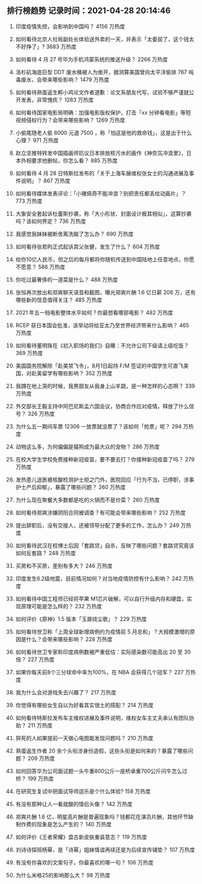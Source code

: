 
## 排行榜趋势 记录时间：2021-04-28 20:14:46
  
  1. 印度疫情失控，会影响到中国吗？ 4156 万热度
    
  2. 如何看待北京人社局副处长体验送外卖的一天，并表示「太委屈了，这个钱太不好挣了」? 3683 万热度
    
  3. 如何看待 4 月 27 号华为手机鸿蒙系统的推送升级？ 2266 万热度
    
  4. 洛杉矶海底巨型 DDT 废水桶被人为凿开，据测算美国曾向太平洋偷排 767 吨毒废水，会带来哪些影响？ 1479 万热度
    
  5. 如何看待熟蛋返生孵小鸡论文作者道歉：论文系朋友代写，试验不够严谨就公开发表，非常愧疚？ 1283 万热度
    
  6. 如何看待国家电影局明确：加强电影版权保护，打击「xx 分钟看电影」等短视频侵权行为？会带来哪些影响？ 1269 万热度
    
  7. 小偷尾随老人偷 8000 元退 7500 ，称「怕这是他的救命钱」，这是出于什么心理？ 971 万热度
    
  8. 赵立坚推特转发中国插画师抗议日本排放核污水的画作《神奈氚冲浪里》，日本外相要求他删帖，你怎么看？ 885 万热度
    
  9. 如何看待 4 月 28 日特斯拉发布的「关于上海车展维权张女士的沟通进展及事件说明」？ 867 万热度
    
  10. 如何看待媒体发表评论：「小猪佩奇不能冲浪？别把责任都丢给动画片」？ 773 万热度
    
  11. 大象安全套起诉杜蕾斯抄袭，称「大小形状、封面设计极其相似」，这算抄袭吗？该如何界定？ 736 万热度
    
  12. 我感觉我妹妹被断舍离洗脑了怎么办？ 690 万热度
    
  13. 如何看待张若昀正式起诉其父张健，发生了什么？ 604 万热度
    
  14. 给你10亿人民币，但之后的每月都将你随机传送到中国陆地上任意地点，你愿不愿意？ 586 万热度
    
  15. 你吃过最奢侈的一道菜是什么？ 488 万热度
    
  16. 张恒再次放出和郑爽聊天语音和截图，曝光郑爽片酬 1.6 亿日薪 208 万，还有哪些新的信息值得关注？ 485 万热度
    
  17. 2021 年五一档电影整体水平如何？你最想看哪部电影？ 482 万热度
    
  18. RCEP 获日本国会批准，该举动将给亚太乃至世界经济带来什么影响？ 465 万热度
    
  19. 如何看待董明珠在《初入职场的我们》自曝：不允许公司下级请上级吃饭？ 369 万热度
    
  20. 美国国务院解除「赴美禁飞令」，8月1日起持 F/M 签证的中国学生可直飞美国，对赴美留学有哪些影响？ 352 万热度
    
  21. 我蹲在地上哭的时候，我男朋友从我身上山羊跳，是一种怎样的心态啊？ 339 万热度
    
  22. 外交部长王毅主持中阿巴尼斯孟六国会议，协商合作应对疫情，释放了什么信号？ 326 万热度
    
  23. 为什么五一期间车票 12306 一放票就没票了？该如何「抢票」呢？ 294 万热度
    
  24. 动物这么多，为何偏偏是猫狗成为最大众的宠物？ 286 万热度
    
  25. 在校大学生学校免费接种新冠疫苗，要不要去打？你接种新冠疫苗了吗？ 279 万热度
    
  26. 发热患儿送医被核酸检测护士拒之门外，医院回应「行为不当，已停职，涉事护士产后抑郁」，暴露了哪些问题？ 260 万热度
    
  27. 为什么现在聚餐大多数都是吃的火锅而不是炒菜？ 260 万热度
    
  28. 如何看待郑爽涉嫌阴阳合同被调查？有可能会带来哪些影响？ 252 万热度
    
  29. 提出辞职后，没有交接人，还被领导分配了更多的工作，怎么办？ 249 万热度
    
  30. 如何看待武汉在校博士后因「套路贷」自杀，反映了哪些问题？套路贷究竟该如何反套路？ 248 万热度
    
  31. 买房和不买房，差别有多大？ 246 万热度
    
  32. 印度发生6.2级地震，目前情况如何？对当地疫情防控有什么影响？ 242 万热度
    
  33. 如何看待中国工程师已经将苹果 M1芯片破解，可以自行升级内存和硬盘，实现原理可能是怎么样的？ 232 万热度
    
  34. 如何评价《原神》1.5 版本「玉扉绕尘歌」？ 229 万热度
    
  35. 如何看待世卫称「上周全球新增病例约为疫情前 5 月总和」？大规模激增的原因是什么？会带来哪些影响？ 228 万热度
    
  36. 如何看待世卫专家称印度病例数被严重低估：实际感染数可能高出 20 至 30 倍？ 227 万热度
    
  37. 如果你每天前8个三分球命中率为100%，在 NBA 会获得几个冠军？ 227 万热度
    
  38. 我为什么会对游戏失去兴趣了？ 217 万热度
    
  39. 你觉得有哪些女生自以为好看其实很土的搭配？ 214 万热度
    
  40. 如何看待特斯拉发布车主维权进展及事件说明，维权女车主丈夫承认有团队协助？ 211 万热度
    
  41. 猝死的人如果提前一天做心电图能发现问题吗？ 210 万热度
    
  42. 熟蛋返生作者 20 余个头衔涉身份造假，这些头衔是如何来的？暴露了哪些问题？ 209 万热度
    
  43. 如何回答华为公司面试题一头牛重800公斤一座桥承重700公斤问牛怎么过桥？ 199 万热度
    
  44. 在研究生复试中把面试导师逗乐是个什么体验? 158 万热度
    
  45. 有没有那种让人一看就酸的情侣头像？ 142 万热度
    
  46. 郑爽片酬 1.6 亿，明星高片酬是普遍现象吗？钱都花在演员片酬，其他环节缺制作费的现象是怎么产生的？ 140 万热度
    
  47. 如何评价《王者荣耀》盘古新皮肤重装意志？ 119 万热度
    
  48. 刘诗诗探班杨幂，是「诗幂」姐妹情谊再续还是为后续宣传铺垫？ 107 万热度
    
  49. 有没有你喜欢的文案句子，你最喜欢的哪一句？ 106 万热度
    
  50. 为什么米格25的影响那么大？ 98 万热度
    